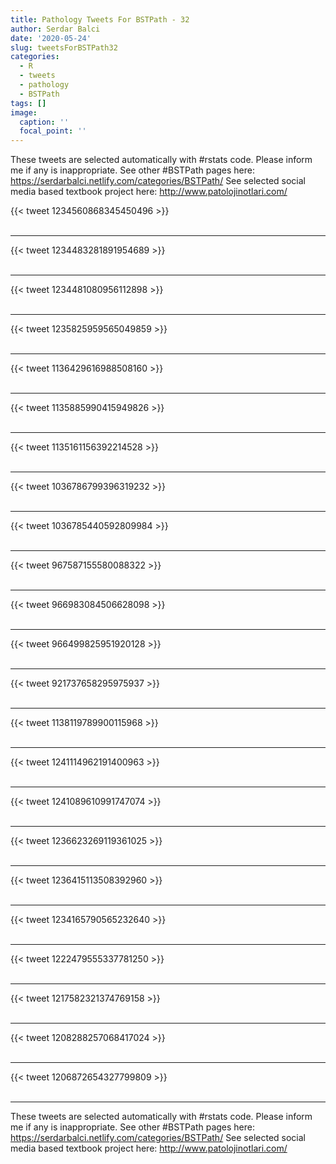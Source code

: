 ```yaml
---
title: Pathology Tweets For BSTPath - 32
author: Serdar Balci
date: '2020-05-24'
slug: tweetsForBSTPath32
categories:
  - R
  - tweets
  - pathology
  - BSTPath
tags: []
image:
  caption: ''
  focal_point: ''
---
```



These tweets are selected automatically with #rstats code. Please inform me if any is inappropriate.
See other #BSTPath pages here: https://serdarbalci.netlify.com/categories/BSTPath/ 
See selected social media based textbook project here: http://www.patolojinotlari.com/

{{< tweet 1234560868345450496 >}}
<br>
<br>
<hr>
{{< tweet 1234483281891954689 >}}
<br>
<br>
<hr>
{{< tweet 1234481080956112898 >}}
<br>
<br>
<hr>
{{< tweet 1235825959565049859 >}}
<br>
<br>
<hr>
{{< tweet 1136429616988508160 >}}
<br>
<br>
<hr>
{{< tweet 1135885990415949826 >}}
<br>
<br>
<hr>
{{< tweet 1135161156392214528 >}}
<br>
<br>
<hr>
{{< tweet 1036786799396319232 >}}
<br>
<br>
<hr>
{{< tweet 1036785440592809984 >}}
<br>
<br>
<hr>
{{< tweet 967587155580088322 >}}
<br>
<br>
<hr>
{{< tweet 966983084506628098 >}}
<br>
<br>
<hr>
{{< tweet 966499825951920128 >}}
<br>
<br>
<hr>
{{< tweet 921737658295975937 >}}
<br>
<br>
<hr>
{{< tweet 1138119789900115968 >}}
<br>
<br>
<hr>
{{< tweet 1241114962191400963 >}}
<br>
<br>
<hr>
{{< tweet 1241089610991747074 >}}
<br>
<br>
<hr>
{{< tweet 1236623269119361025 >}}
<br>
<br>
<hr>
{{< tweet 1236415113508392960 >}}
<br>
<br>
<hr>
{{< tweet 1234165790565232640 >}}
<br>
<br>
<hr>
{{< tweet 1222479555337781250 >}}
<br>
<br>
<hr>
{{< tweet 1217582321374769158 >}}
<br>
<br>
<hr>
{{< tweet 1208288257068417024 >}}
<br>
<br>
<hr>
{{< tweet 1206872654327799809 >}}
<br>
<br>
<hr>


These tweets are selected automatically with #rstats code. Please inform me if any is inappropriate.
See other #BSTPath pages here: https://serdarbalci.netlify.com/categories/BSTPath/ 
See selected social media based textbook project here: http://www.patolojinotlari.com/
